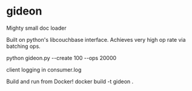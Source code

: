 # gideon
Mighty small doc loader

Built on python's libcouchbase interface.  Achieves very high op rate via batching ops.

python gideon.py --create 100 --ops 20000

client logging in consumer.log

Build and run from Docker!
docker build -t gideon .
